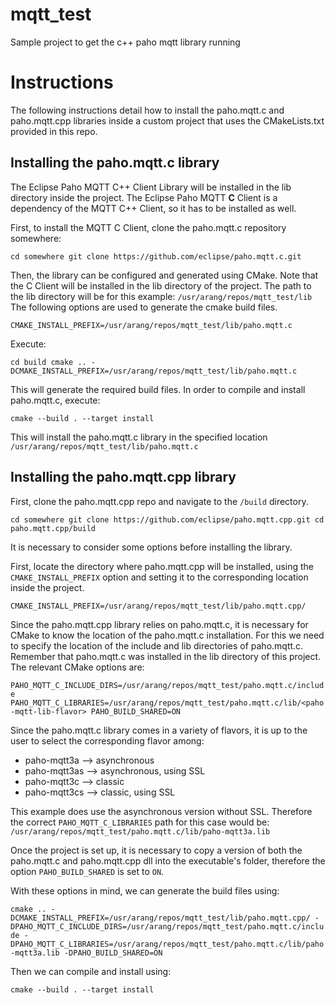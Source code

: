 # mqtt_test
Sample project to get the c++ paho mqtt library running

# Instructions

The following instructions detail how to install the paho.mqtt.c and paho.mqtt.cpp libraries inside a custom project that uses the CMakeLists.txt provided in this repo.

## Installing the paho.mqtt.c library

The Eclipse Paho MQTT C++ Client Library will be installed in the lib directory inside the project.
The Eclipse Paho MQTT **C** Client is a dependency of the MQTT C++ Client, so it has to be installed as well.

First, to install the MQTT C Client, clone the paho.mqtt.c repository somewhere:

`
cd somewhere
git clone https://github.com/eclipse/paho.mqtt.c.git
`

Then, the library can be configured and generated using CMake.
Note that the C Client will be installed in the lib directory of the project.
The path to the lib directory will be for this example: `/usr/arang/repos/mqtt_test/lib`
The following options are used to generate the cmake build files.

`
CMAKE_INSTALL_PREFIX=/usr/arang/repos/mqtt_test/lib/paho.mqtt.c
`

Execute:

`
cd build
cmake .. -DCMAKE_INSTALL_PREFIX=/usr/arang/repos/mqtt_test/lib/paho.mqtt.c
`

This will generate the required build files. In order to compile and install paho.mqtt.c, execute:

`
cmake --build . --target install
`

This will install the paho.mqtt.c library in the specified location `/usr/arang/repos/mqtt_test/lib/paho.mqtt.c`

## Installing the paho.mqtt.cpp library

First, clone the paho.mqtt.cpp repo and navigate to the `/build` directory.

`
cd somewhere
git clone https://github.com/eclipse/paho.mqtt.cpp.git
cd paho.mqtt.cpp/build
`

It is necessary to consider some options before installing the library. 

First, locate the directory where paho.mqtt.cpp will be installed, using the `CMAKE_INSTALL_PREFIX` option and setting it to the corresponding location inside the project.

`CMAKE_INSTALL_PREFIX=/usr/arang/repos/mqtt_test/lib/paho.mqtt.cpp/`

Since the paho.mqtt.cpp library relies on paho.mqtt.c, it is necessary for CMake to know the location of the paho.mqtt.c installation. For this we need to specify the location of the include and lib directories of paho.mqtt.c. Remember that paho.mqtt.c was installed in the lib directory of this project. The relevant CMake options are:

`
PAHO_MQTT_C_INCLUDE_DIRS=/usr/arang/repos/mqtt_test/paho.mqtt.c/include
PAHO_MQTT_C_LIBRARIES=/usr/arang/repos/mqtt_test/paho.mqtt.c/lib/<paho-mqtt-lib-flavor>
PAHO_BUILD_SHARED=ON
`

Since the paho.mqtt.c library comes in a variety of flavors, it is up to the user to select the corresponding flavor among:
- paho-mqtt3a   --> asynchronous
- paho-mqtt3as  --> asynchronous, using SSL
- paho-mqtt3c   --> classic
- paho-mqtt3cs  --> classic, using SSL

This example does use the asynchronous version without SSL. Therefore the correct `PAHO_MQTT_C_LIBRARIES` path for this case would be: `/usr/arang/repos/mqtt_test/paho.mqtt.c/lib/paho-mqtt3a.lib`

Once the project is set up, it is necessary to copy a version of both the paho.mqtt.c and paho.mqtt.cpp dll into the executable's folder, therefore the option `PAHO_BUILD_SHARED` is set to `ON`.

With these options in mind, we can generate the build files using:

`
cmake .. -DCMAKE_INSTALL_PREFIX=/usr/arang/repos/mqtt_test/lib/paho.mqtt.cpp/ -DPAHO_MQTT_C_INCLUDE_DIRS=/usr/arang/repos/mqtt_test/paho.mqtt.c/include -DPAHO_MQTT_C_LIBRARIES=/usr/arang/repos/mqtt_test/paho.mqtt.c/lib/paho-mqtt3a.lib -DPAHO_BUILD_SHARED=ON
`

Then we can compile and install using:

`
cmake --build . --target install
`
